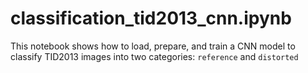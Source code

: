 # classification_tid2013_cnn.ipynb
This notebook shows how to load, prepare, and train a CNN model to classify TID2013 images into two categories: `reference` and `distorted`
